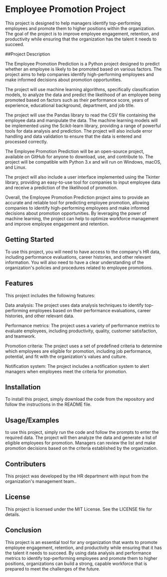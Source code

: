 
# Employee Promotion Project

This project is designed to help managers identify top-performing employees and promote them to higher positions within the organization. The goal of the project is to improve employee engagement, retention, and productivity while ensuring that the organization has the talent it needs to succeed.

##Project Description

The Employee Promotion Prediction is a Python project designed to predict whether an employee is likely to be promoted based on various factors. The project aims to help companies identify high-performing employees and make informed decisions about promotion opportunities.

The project will use machine learning algorithms, specifically classification models, to analyze the data and predict the likelihood of an employee being promoted based on factors such as their performance score, years of experience, educational background, department, and job title.

The project will use the Pandas library to read the CSV file containing the employee data and manipulate the data. The machine learning models will be implemented using the Scikit-learn library, providing a range of powerful tools for data analysis and prediction. The project will also include error handling and data validation to ensure that the data is entered and processed correctly.

The Employee Promotion Prediction will be an open-source project, available on GitHub for anyone to download, use, and contribute to. The project will be compatible with Python 3.x and will run on Windows, macOS, and Linux.

The project will also include a user interface implemented using the Tkinter library, providing an easy-to-use tool for companies to input employee data and receive a prediction of the likelihood of promotion.

Overall, the Employee Promotion Prediction project aims to provide an accurate and reliable tool for predicting employee promotion, allowing companies to identify high-performing employees and make informed decisions about promotion opportunities. By leveraging the power of machine learning, the project can help to optimize workforce management and improve employee engagement and retention.



## Getting Started
To use this project, you will need to have access to the company's HR data, including performance evaluations, career histories, and other relevant information. You will also need to have a clear understanding of the organization's policies and procedures related to employee promotions.
## Features
This project includes the following features:

Data analysis: The project uses data analysis techniques to identify top-performing employees based on their performance evaluations, career histories, and other relevant data.

Performance metrics: The project uses a variety of performance metrics to evaluate employees, including productivity, quality, customer satisfaction, and teamwork.

Promotion criteria: The project uses a set of predefined criteria to determine which employees are eligible for promotion, including job performance, potential, and fit with the organization's values and culture.

Notification system: The project includes a notification system to alert managers when employees meet the criteria for promotion.
## Installation

To install this project, simply download the code from the repository and follow the instructions in the README file.
    
## Usage/Examples

to use this project, simply run the code and follow the prompts to enter the required data. The project will then analyze the data and generate a list of eligible employees for promotion. Managers can review the list and make promotion decisions based on the criteria established by the organization.


## Contributers
This project was developed by the HR department with input from the organization's management team..


## License
This project is licensed under the MIT License. See the LICENSE file for details.


## Conclusion
This project is an essential tool for any organization that wants to promote employee engagement, retention, and productivity while ensuring that it has the talent it needs to succeed. By using data analysis and performance metrics to identify top-performing employees and promote them to higher positions, organizations can build a strong, capable workforce that is prepared to meet the challenges of the future.
